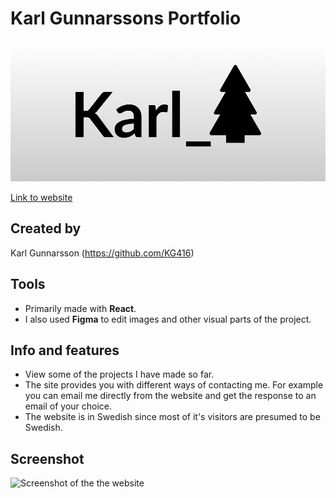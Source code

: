 # Karl Gunnarssons Portfolio

![Logo](/src/images/karl-logo2.jpg)

[Link to website](https://karlsportfolio.surge.sh/)

## Created by

Karl Gunnarsson (<https://github.com/KG416>)

## Tools

- Primarily made with **React**.
- I also used **Figma** to edit images and other visual parts of the project.

## Info and features

- View some of the projects I have made so far.
- The site provides you with different ways of contacting me. For example you can email me directly from the website and get the response to an email of your choice.
- The website is in Swedish since most of it's visitors are presumed to be Swedish.

## Screenshot

![Screenshot of the the website](/src/images/screenshot.png)